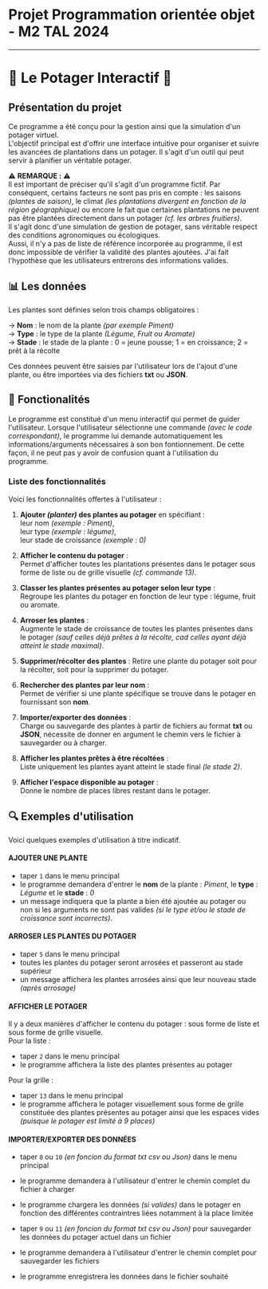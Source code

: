 # Projet Programmation orientée objet - M2 TAL 2024
---------------------------------------------------
# 🌱 Le Potager Interactif 🌱

## Présentation du projet 
Ce programme a été conçu pour la gestion ainsi que la simulation d'un potager virtuel.  
L'objectif principal est d'offrir une interface intuitive pour organiser et suivre les avancées de plantations dans un potager. Il s'agit d'un outil qui peut servir à planifier un véritable potager.

⚠️ **REMARQUE :** ⚠️  
Il est important de préciser qu'il s'agit d'un programme fictif. Par conséquent, certains facteurs ne sont pas pris en compte : les saisons _(plantes de saison)_, le climat _(les plantations divergent en fonction de la région géographique)_ ou encore le fait que certaines plantations ne peuvent pas être plantées directement dans un potager _(cf. les arbres fruitiers)_.  
Il s'agit donc d'une simulation de gestion de potager, sans véritable respect des conditions agronomiques ou écologiques.  
Aussi, il n'y a pas de liste de référence incorporée au programme, il est donc impossible de vérifier la validité des plantes ajoutées. J'ai fait l'hypothèse que les utilisateurs entrerons des informations valides. 

## 📊 Les données
Les plantes sont définies selon trois champs obligatoires : 

→ **Nom** : le nom de la plante _(par exemple Piment)_  
→ **Type** : le type de la plante _(Légume, Fruit ou Aromate)_  
→ **Stade** : le stade de la plante :  0 = jeune pousse; 1 = en croissance; 2 = prêt à la récolte

Ces données peuvent être saisies par l'utilisateur lors de l'ajout d'une plante, ou être importées via des fichiers **txt** ou **JSON**.  

## 🔧 Fonctionalités 

Le programme est constitué d'un menu interactif qui permet de guider l'utilisateur. Lorsque l'utilisateur sélectionne une commande _(avec le code correspondant)_, le programme lui demande automatiquement les informations/arguments nécessaires à son bon fontionnement. De cette façon, il ne peut pas y avoir de confusion quant à l'utilisation du programme. 

### Liste des fonctionnalités 

Voici les fonctionnalités offertes à l'utilisateur :  

1. **Ajouter _(planter)_ des plantes au potager** en spécifiant :  
leur nom _(exemple : Piment)_,  
leur type _(exemple : légume)_,  
leur stade de croissance _(exemple : 0)_

2. **Afficher le contenu du potager** :  
Permet d'afficher toutes les plantations présentes dans le potager sous forme de liste ou de grille visuelle _(cf. commande 13)_.  

3. **Classer les plantes présentes au potager selon leur type** :  
Regroupe les plantes du potager en fonction de leur type : légume, fruit ou aromate.  

4. **Arroser les plantes** :  
Augmente le stade de croissance de toutes les plantes présentes dans le potager _(sauf celles déjà prêtes à la récolte, cad celles ayant déjà atteint le stade maximal)_.  

5. **Supprimer/récolter des plantes** :
Retire une plante du potager soit pour la récolter, soit pour la supprimer du potager.  

6. **Rechercher des plantes par leur nom** :  
Permet de vérifier si une plante spécifique se trouve dans le potager en fournissant son **nom**.  

7. **Importer/exporter des données** :  
Charge ou sauvegarde des plantes à partir de fichiers au format **txt** ou **JSON**, nécessite de donner en argument le chemin vers le fichier à sauvegarder ou à charger. 

8. **Afficher les plantes prêtes à être récoltées** :  
Liste uniquement les plantes ayant atteint le stade final _(le stade 2)_.  

9. **Afficher l'espace disponible au potager** :  
Donne le nombre de places libres restant dans le potager.

## 🔍 Exemples d'utilisation  
Voici quelques exemples d'utilisation à titre indicatif.  

#### AJOUTER UNE PLANTE  
- taper `1` dans le menu principal
- le programme demandera d'entrer le **nom** de la plante : _Piment_, le **type** : _Légume_ et le **stade** : _0_  
- un message indiquera que la plante a bien été ajoutée au potager ou non si les arguments ne sont pas valides _(si le type et/ou le stade de croissance sont incorrects)_.  

#### ARROSER LES PLANTES DU POTAGER
- taper `5` dans le menu principal  
- toutes les plantes du potager seront arrosées et passeront au stade supérieur  
- un message affichera les plantes arrosées ainsi que leur nouveau stade _(après arrosage)_

#### AFFICHER LE POTAGER  
Il y a deux manières d'afficher le contenu du potager : sous forme de liste et sous forme de grille visuelle.  
Pour la liste :  
- taper `2` dans le menu principal  
- le programme affichera la liste des plantes présentes au potager  

Pour la grille : 
- taper `13` dans le menu principal  
- le programme affichera le potager visuellement sous forme de grille constituée des plantes présentes au potager ainsi que les espaces vides _(puisque le potager est limité à 9 places)_  

#### IMPORTER/EXPORTER DES DONNÉES  
- taper `8` ou `10` _(en foncion du format txt csv ou Json)_ dans le menu principal  
- le programme demandera à l'utilisateur d'entrer le chemin complet du fichier à charger  
- le programme chargera les données _(si valides)_ dans le potager en fonction des différentes contraintres liées notamment à la place limitée  

- taper `9` ou `11`  _(en foncion du format txt csv ou Json)_ pour sauvegarder les données du potager actuel dans un fichier  
- le programme demandera à l'utilisateur d'entrer le chemin complet pour sauvegarder les fichiers  
- le programme enregistrera les données dans le fichier souhaité  
